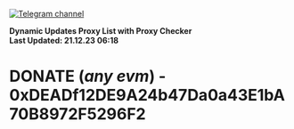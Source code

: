 [![Telegram channel](https://img.shields.io/endpoint?url=https://runkit.io/damiankrawczyk/telegram-badge/branches/master?url=https://t.me/n4z4v0d)](https://t.me/n4z4v0d) 

**Dynamic Updates Proxy List with Proxy Checker**  
**Last Updated: 21.12.23 06:18**

# DONATE (_any evm_) - 0xDEADf12DE9A24b47Da0a43E1bA70B8972F5296F2
